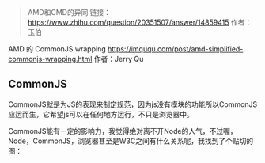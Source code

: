 
>AMD和CMD的异同
>链接：https://www.zhihu.com/question/20351507/answer/14859415
>作者：玉伯

AMD 的 CommonJS wrapping
https://imququ.com/post/amd-simplified-commonjs-wrapping.html
作者：Jerry Qu


## CommonJS

CommonJS就是为JS的表现来制定规范，因为js没有模块的功能所以CommonJS应运而生，它希望js可以在任何地方运行，不只是浏览器中。

CommonJS能有一定的影响力，我觉得绝对离不开Node的人气，不过喔，Node，CommonJS，浏览器甚至是W3C之间有什么关系呢，我找到了个贴切的图：